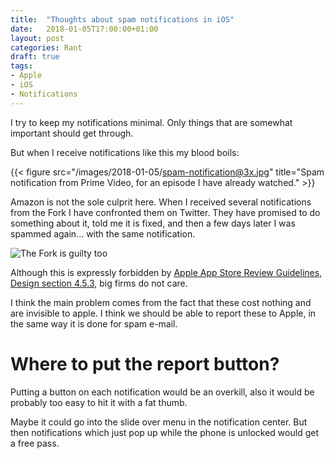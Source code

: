 ```yaml
---
title:  "Thoughts about spam notifications in iOS"
date:   2018-01-05T17:00:00+01:00
layout: post
categories: Rant
draft: true
tags:
- Apple
- iOS
- Notifications
---
```


I try to keep my notifications minimal. Only things that are somewhat important should get through.

But when I receive notifications like this my blood boils:

{{< figure src="/images/2018-01-05/spam-notification@3x.jpg" title="Spam notification from Prime Video, for an episode I have already watched." >}}

Amazon is not the sole culprit here. When I received several notifications from the Fork I have confronted them on Twitter. They have promised to do something about it, told me it is fixed, and then a few days later I was spammed again... with the same notification.

![The Fork is guilty too](/images/2018-01-05/spam-notification-fork@3x.jpg)

Although this is expressly forbidden by [Apple App Store Review Guidelines, Design section 4.5.3](https://developer.apple.com/app-store/review/guidelines/#apple-sites-and-services), big firms do not care.

I think the main problem comes from the fact that these cost nothing and are invisible to apple. I think we should be able to report these to Apple, in the same way it is done for spam e-mail.

# Where to put the report button?

Putting a button on each notification would be an overkill, also it would be probably too easy to hit it with a fat thumb.

Maybe it could go into the slide over menu in the notification center. But then notifications which just pop up while the phone is unlocked would get a free pass.

